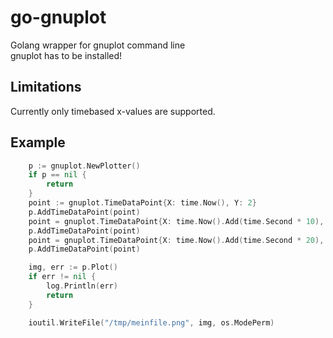 # go-gnuplot
Golang wrapper for gnuplot command line <br>
gnuplot has to be installed!

Limitations
-----------
Currently only timebased x-values are supported.

Example
-------

```go
	p := gnuplot.NewPlotter()
	if p == nil {
		return
	}
	point := gnuplot.TimeDataPoint{X: time.Now(), Y: 2}
	p.AddTimeDataPoint(point)
	point = gnuplot.TimeDataPoint{X: time.Now().Add(time.Second * 10), Y: 3}
	p.AddTimeDataPoint(point)
	point = gnuplot.TimeDataPoint{X: time.Now().Add(time.Second * 20), Y: 2}
	p.AddTimeDataPoint(point)

	img, err := p.Plot()
	if err != nil {
		log.Println(err)
		return
	}

	ioutil.WriteFile("/tmp/meinfile.png", img, os.ModePerm)

```